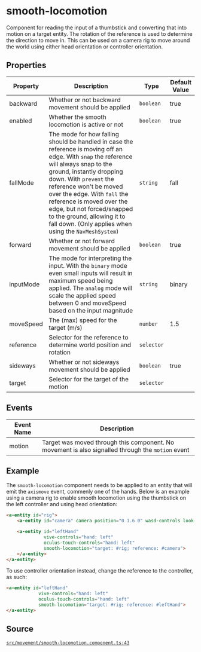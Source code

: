 # smooth-locomotion
Component for reading the input of a thumbstick and converting that into motion on a target entity.
The rotation of the reference is used to determine the direction to move in. This can be used on a
camera rig to move around the world using either head orientation or controller orientation.

## Properties
| Property | Description | Type | Default Value |
|----------|-------------|------|---------------|
| backward | Whether or not backward movement should be applied | `boolean` | true |
| enabled | Whether the smooth locomotion is active or not | `boolean` | true |
| fallMode | The mode for how falling should be handled in case the reference is moving off an edge. With `snap` the reference will always snap to the ground, instantly dropping down. With `prevent` the reference won't be moved over the edge. With `fall` the reference is moved over the edge, but not forced/snapped to the ground, allowing it to fall down. (Only applies when using the `NavMeshSystem`) | `string` | fall |
| forward | Whether or not forward movement should be applied | `boolean` | true |
| inputMode | The mode for interpreting the input. With the `binary` mode even small inputs will result in maximum speed being applied. The `analog` mode will scale the applied speed between 0 and moveSpeed based on the input magnitude | `string` | binary |
| moveSpeed | The (max) speed for the target (m/s) | `number` | 1.5 |
| reference | Selector for the reference to determine world position and rotation | `selector` |  |
| sideways | Whether or not sideways movement should be applied | `boolean` | true |
| target | Selector for the target of the motion | `selector` |  |

## Events
| Event Name | Description  |
|------------|--------------|
| motion |  Target was moved through this component. No movement is also signalled through the `motion` event |

## Example
The `smooth-locomotion` component needs to be applied to an entity that will emit the `axismove` event,
commenly one of the hands. Below is an example using a camera rig to enable smooth locomotion using the
thumbstick on the left controller and using head orientation:
```HTML
<a-entity id="rig">
    <a-entity id="camera" camera position="0 1.6 0" wasd-controls look-controls></a-entity>

    <a-entity id="leftHand"
              vive-controls="hand: left"
              oculus-touch-controls="hand: left"
              smooth-locomotion="target: #rig; reference: #camera">
    </a-entity>
</a-entity>
```

To use controller orientation instead, change the reference to the controller, as such:
```HTML
<a-entity id="leftHand"
            vive-controls="hand: left"
            oculus-touch-controls="hand: left"
            smooth-locomotion="target: #rig; reference: #leftHand">
</a-entity>
```

## Source
[`src/movement/smooth-locomotion.component.ts:43`](https://github.com/mrxz/aframe-locomotion/blob/e0a555a/src/movement/smooth-locomotion.component.ts#L43)

